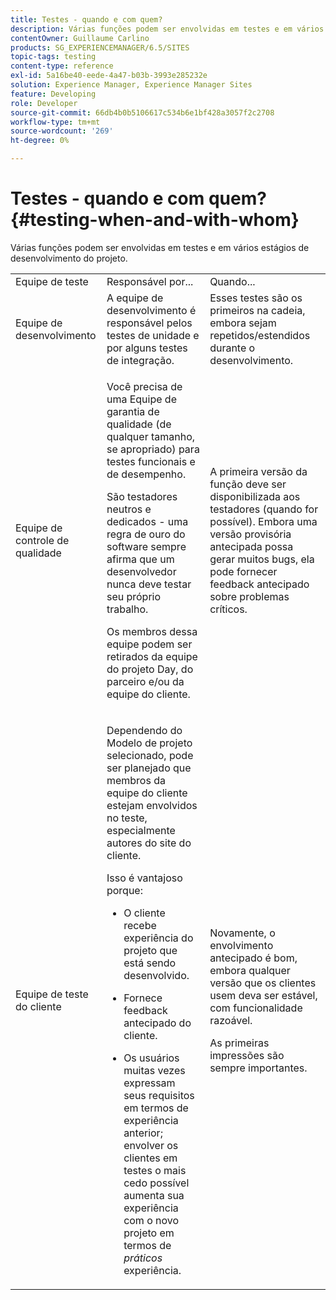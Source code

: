```yaml
---
title: Testes - quando e com quem?
description: Várias funções podem ser envolvidas em testes e em vários estágios de desenvolvimento do projeto.
contentOwner: Guillaume Carlino
products: SG_EXPERIENCEMANAGER/6.5/SITES
topic-tags: testing
content-type: reference
exl-id: 5a16be40-eede-4a47-b03b-3993e285232e
solution: Experience Manager, Experience Manager Sites
feature: Developing
role: Developer
source-git-commit: 66db4b0b5106617c534b6e1bf428a3057f2c2708
workflow-type: tm+mt
source-wordcount: '269'
ht-degree: 0%

---
```


# Testes - quando e com quem?{#testing-when-and-with-whom}

Várias funções podem ser envolvidas em testes e em vários estágios de desenvolvimento do projeto.

<table>
 <tbody>
  <tr>
   <td>Equipe de teste</td>
   <td>Responsável por... </td>
   <td>Quando...</td>
  </tr>
  <tr>
   <td>Equipe de desenvolvimento</td>
   <td>A equipe de desenvolvimento é responsável pelos testes de unidade e por alguns testes de integração.</td>
   <td>Esses testes são os primeiros na cadeia, embora sejam repetidos/estendidos durante o desenvolvimento.</td>
  </tr>
  <tr>
   <td>Equipe de controle de qualidade</td>
   <td><p>Você precisa de uma Equipe de garantia de qualidade (de qualquer tamanho, se apropriado) para testes funcionais e de desempenho.</p> <p>São testadores neutros e dedicados - uma regra de ouro do software sempre afirma que um desenvolvedor nunca deve testar seu próprio trabalho.</p> <p>Os membros dessa equipe podem ser retirados da equipe do projeto Day, do parceiro e/ou da equipe do cliente.</p> </td>
   <td><p>A primeira versão da função deve ser disponibilizada aos testadores (quando for possível). Embora uma versão provisória antecipada possa gerar muitos bugs, ela pode fornecer feedback antecipado sobre problemas críticos.</p> </td>
  </tr>
  <tr>
   <td>Equipe de teste do cliente</td>
   <td><p>Dependendo do Modelo de projeto selecionado, pode ser planejado que membros da equipe do cliente estejam envolvidos no teste, especialmente autores do site do cliente.</p> <p>Isso é vantajoso porque:</p>
    <ul>
     <li><p>O cliente recebe experiência do projeto que está sendo desenvolvido.</p> </li>
     <li><p>Fornece feedback antecipado do cliente.</p> </li>
     <li><p>Os usuários muitas vezes expressam seus requisitos em termos de experiência anterior; envolver os clientes em testes o mais cedo possível aumenta sua experiência com o novo projeto em termos de <i>práticos</i> experiência.</p> </li>
    </ul> </td>
   <td><p>Novamente, o envolvimento antecipado é bom, embora qualquer versão que os clientes usem deva ser estável, com funcionalidade razoável.</p> <p>As primeiras impressões são sempre importantes.</p> </td>
  </tr>
 </tbody>
</table>
